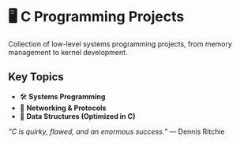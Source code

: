 # 🖥️ C Programming Projects  
Collection of low-level systems programming projects, from memory management to kernel development.  

## Key Topics  
- 🛠️ **Systems Programming**  
- 📡 **Networking & Protocols**  
- 🧠 **Data Structures (Optimized in C)**  

*“C is quirky, flawed, and an enormous success.”* — Dennis Ritchie  
